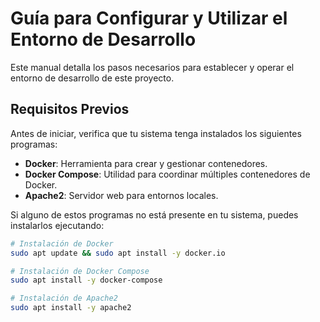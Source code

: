 # Guía para Configurar y Utilizar el Entorno de Desarrollo

Este manual detalla los pasos necesarios para establecer y operar el entorno de desarrollo de este proyecto.

## Requisitos Previos

Antes de iniciar, verifica que tu sistema tenga instalados los siguientes programas:

- **Docker**: Herramienta para crear y gestionar contenedores.
- **Docker Compose**: Utilidad para coordinar múltiples contenedores de Docker.
- **Apache2**: Servidor web para entornos locales.

Si alguno de estos programas no está presente en tu sistema, puedes instalarlos ejecutando:

```bash
# Instalación de Docker
sudo apt update && sudo apt install -y docker.io

# Instalación de Docker Compose
sudo apt install -y docker-compose

# Instalación de Apache2
sudo apt install -y apache2
```




